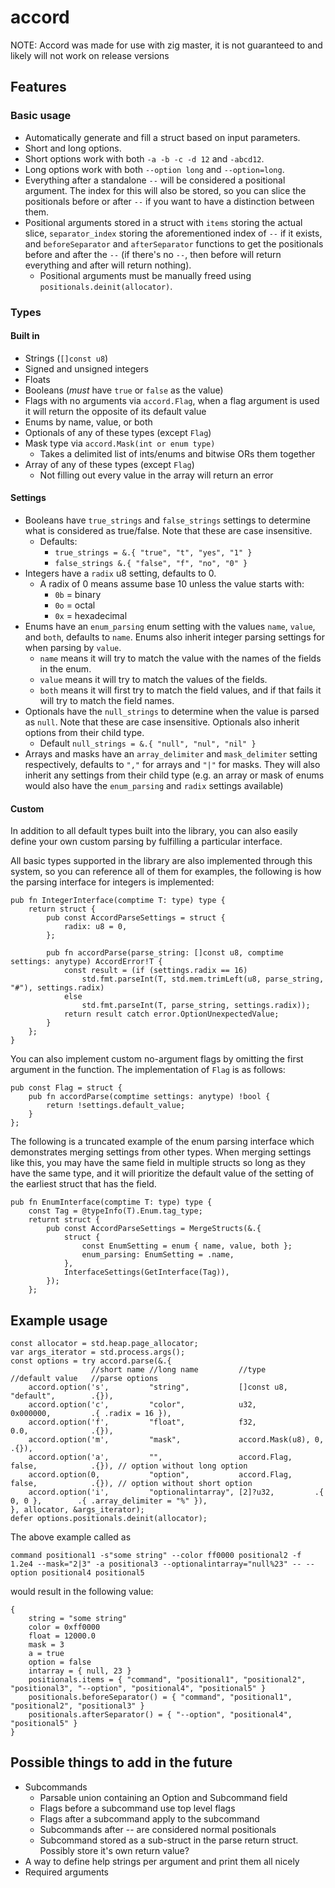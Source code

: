 # accord
NOTE: Accord was made for use with zig master, it is not guaranteed to and likely will not work on release versions

## Features
### Basic usage
- Automatically generate and fill a struct based on input parameters.
- Short and long options.
- Short options work with both `-a -b -c -d 12` and `-abcd12`.
- Long options work with both `--option long` and `--option=long`.
- Everything after a standalone `--` will be considered a positional argument. The index for this will also be stored, so you can slice the positionals before or after `--` if you want to have a distinction between them.
- Positional arguments stored in a struct with `items` storing the actual slice, `separator_index` storing the aforementioned index of `--` if it exists, and `beforeSeparator` and `afterSeparator` functions to get the positionals before and after the `--` (if there's no `--`, then before will return everything and after will return nothing).
    - Positional arguments must be manually freed using `positionals.deinit(allocator)`.
### Types
#### Built in
- Strings (`[]const u8`)
- Signed and unsigned integers
- Floats
- Booleans (*must* have `true` or `false` as the value)
- Flags with no arguments via `accord.Flag`, when a flag argument is used it will return the opposite of its default value
- Enums by name, value, or both
- Optionals of any of these types (except `Flag`)
- Mask type via `accord.Mask(int or enum type)`
    - Takes a delimited list of ints/enums and bitwise ORs them together
- Array of any of these types (except `Flag`)
    - Not filling out every value in the array will return an error

#### Settings
- Booleans have `true_strings` and `false_strings` settings to determine what is considered as true/false. Note that these are case insensitive.
    - Defaults:
        - `true_strings = &.{ "true", "t", "yes", "1" }`
        - `false_strings &.{ "false", "f", "no", "0" }`
- Integers have a `radix` u8 setting, defaults to 0.
    - A radix of 0 means assume base 10 unless the value starts with:
        - `0b` = binary
        - `0o` = octal
        - `0x` = hexadecimal
- Enums have an `enum_parsing` enum setting with the values `name`, `value`, and `both`, defaults to `name`. Enums also inherit integer parsing settings for when parsing by `value`.
    - `name` means it will try to match the value with the names of the fields in the enum.
    - `value` means it will try to match the values of the fields.
    - `both` means it will first try to match the field values, and if that fails it will try to match the field names.
- Optionals have the `null_strings` to determine when the value is parsed as `null`. Note that these are case insensitive. Optionals also inherit options from their child type.
    - Default `null_strings = &.{ "null", "nul", "nil" }`
- Arrays and masks have an `array_delimiter` and `mask_delimiter` setting respectively, defaults to `","` for arrays and `"|"` for masks. They will also inherit any settings from their child type (e.g. an array or mask of enums would also have the `enum_parsing` and `radix` settings available)

#### Custom
In addition to all default types built into the library, you can also easily define your own custom parsing by fulfilling a particular interface.

All basic types supported in the library are also implemented through this system, so you can reference all of them for examples, the following is how the parsing interface for integers is implemented:

```zig
pub fn IntegerInterface(comptime T: type) type {
    return struct {
        pub const AccordParseSettings = struct {
            radix: u8 = 0,
        };

        pub fn accordParse(parse_string: []const u8, comptime settings: anytype) AccordError!T {
            const result = (if (settings.radix == 16)
                std.fmt.parseInt(T, std.mem.trimLeft(u8, parse_string, "#"), settings.radix)
            else
                std.fmt.parseInt(T, parse_string, settings.radix));
            return result catch error.OptionUnexpectedValue;
        }
    };
}
```

You can also implement custom no-argument flags by omitting the first argument in the function. The implementation of `Flag` is as follows:

```zig
pub const Flag = struct {
    pub fn accordParse(comptime settings: anytype) !bool {
        return !settings.default_value;
    }
};
```

The following is a truncated example of the enum parsing interface which demonstrates merging settings from other types. When merging settings like this, you may have the same field in multiple structs so long as they have the same type, and it will prioritize the default value of the setting of the earliest struct that has the field.

```zig
pub fn EnumInterface(comptime T: type) type {
    const Tag = @typeInfo(T).Enum.tag_type;
    returnt struct {
        pub const AccordParseSettings = MergeStructs(&.{
            struct {
                const EnumSetting = enum { name, value, both };
                enum_parsing: EnumSetting = .name,
            },
            InterfaceSettings(GetInterface(Tag)),
        });
    };
```

## Example usage
```zig
const allocator = std.heap.page_allocator;
var args_iterator = std.process.args();
const options = try accord.parse(&.{
                  //short name //long name         //type           //default value   //parse options
    accord.option('s',         "string",           []const u8,      "default",        .{}),
    accord.option('c',         "color",            u32,             0x000000,         .{ .radix = 16 }),
    accord.option('f',         "float",            f32,             0.0,              .{}),
    accord.option('m',         "mask",             accord.Mask(u8), 0,                .{}),
    accord.option('a',         "",                 accord.Flag,     false,            .{}), // option without long option
    accord.option(0,           "option",           accord.Flag,     false,            .{}), // option without short option
    accord.option('i',         "optionalintarray", [2]?u32,         .{ 0, 0 },        .{ .array_delimiter = "%" }),
}, allocator, &args_iterator);
defer options.positionals.deinit(allocator);
```
The above example called as

`command positional1 -s"some string" --color ff0000 positional2 -f 1.2e4 --mask="2|3" -a positional3 --optionalintarray="null%23" -- --option positional4 positional5`

would result in the following value:
```zig
{
    string = "some string"
    color = 0xff0000
    float = 12000.0
    mask = 3
    a = true
    option = false
    intarray = { null, 23 }
    positionals.items = { "command", "positional1", "positional2", "positional3", "--option", "positional4", "positional5" }
    positionals.beforeSeparator() = { "command", "positional1", "positional2", "positional3" }
    positionals.afterSeparator() = { "--option", "positional4", "positional5" }
}
```

## Possible things to add in the future
- Subcommands
    - Parsable union containing an Option and Subcommand field
    - Flags before a subcommand use top level flags
    - Flags after a subcommand apply to the subcommand
    - Subcommands after -- are considered normal positionals
    - Subcommand stored as a sub-struct in the parse return struct. Possibly store it's own return value?
- A way to define help strings per argument and print them all nicely
- Required arguments
